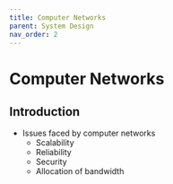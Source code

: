```yaml
---
title: Computer Networks
parent: System Design
nav_order: 2
---
```


# Computer Networks

## Introduction

- Issues faced by computer networks
  - Scalability
  - Reliability
  - Security
  - Allocation of bandwidth